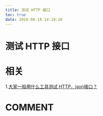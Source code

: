 ```yaml
---
title: 测试 HTTP 接口
toc: true
date: 2018-08-18 14:10:10
---
```

# 测试 HTTP 接口


# 相关

1.[大家一般用什么工具测试 HTTP，json接口？](https://www.zhihu.com/question/29843358)


# COMMENT
